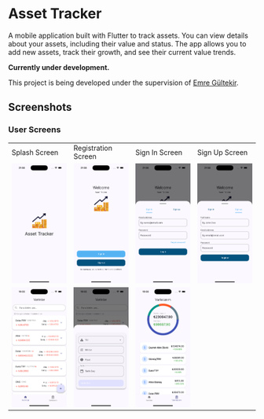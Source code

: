 # Asset Tracker

A mobile application built with Flutter to track assets. You can view details about your assets, including their value and status. The app allows you to add new assets, track their growth, and see their current value trends.

**Currently under development.**

This project is being developed under the supervision of [Emre Gültekir](https://github.com/E-MRE).

## Screenshots

### User Screens

<table>
  <tr>
    <td>Splash Screen</td>
    <td>Registration Screen</td>
    <td>Sign In Screen</td>
    <td>Sign Up Screen</td>
  </tr>
  <tr>
    <td width="25%"><img src="readme_images/splash-screen.png" alt="Splash Screen" width="200"></td>
    <td width="25%"><img src="readme_images/registration-screen.png" alt="Registration Screen" width="200"></td>
    <td width="25%"><img src="readme_images/signin-window.png" alt="Sign In Screen" width="200"></td>
    <td width="25%"><img src="readme_images/signup-window.png" alt="Sign Up Screen" width="200"></td>
  </tr>
  <tr>
    <td width="25%"><img src="readme_images/assets.png" alt="Splash Screen" width="200"></td>
    <td width="25%"><img src="readme_images/addnewasset.png" alt="Registration Screen" width="200"></td>
    <td width="25%"><img src="readme_images/myassets.png" alt="Sign In Screen" width="200"></td>
  </tr>

</table>
